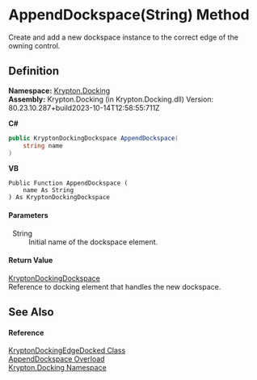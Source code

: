 # AppendDockspace(String) Method


Create and add a new dockspace instance to the correct edge of the owning control.



## Definition
**Namespace:** <a href="98399376-cf41-9454-4b4d-4fab2ca20bc7.md">Krypton.Docking</a>  
**Assembly:** Krypton.Docking (in Krypton.Docking.dll) Version: 80.23.10.287+build2023-10-14T12:58:55:711Z

**C#**
``` C#
public KryptonDockingDockspace AppendDockspace(
	string name
)
```
**VB**
``` VB
Public Function AppendDockspace ( 
	name As String
) As KryptonDockingDockspace
```



#### Parameters
<dl><dt>  String</dt><dd>Initial name of the dockspace element.</dd></dl>

#### Return Value
<a href="a16209d6-1fd7-84cf-e1f0-e08aca0d626c.md">KryptonDockingDockspace</a>  
Reference to docking element that handles the new dockspace.

## See Also


#### Reference
<a href="7f00d40d-ad41-3af0-a4c1-1ec3db7a7821.md">KryptonDockingEdgeDocked Class</a>  
<a href="8b347378-9070-d765-ca5d-60a88af8882a.md">AppendDockspace Overload</a>  
<a href="98399376-cf41-9454-4b4d-4fab2ca20bc7.md">Krypton.Docking Namespace</a>  
